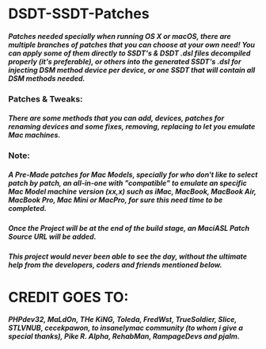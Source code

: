 # DSDT-SSDT-Patches

##### Patches needed specially when running OS X or macOS, there are multiple branches of patches that you can choose at your own need! You can apply some of them directly to SSDT's & DSDT .dsl files decompiled properly (it's preferable), or others into the generated SSDT's .dsl for injecting DSM method device per device, or one SSDT that will contain all DSM methods needed.


### **Patches & Tweaks:**

##### There are some methods that you can add, devices, patches for renaming devices and some fixes, removing, replacing to let you emulate Mac machines.



### **Note:**

##### A Pre-Made patches for Mac Models, specially for who don't like to select patch by patch, an all-in-one with "compatible" to emulate an specific Mac Model machine version (xx,x) such as iMac, MacBook, MacBook Air, MacBook Pro, Mac Mini or MacPro, for sure this need time to be completed.

##### Once the Project will be at the end of the build stage, an MaciASL Patch Source URL will be added.



###### ***This project would never been able to see the day, without the ultimate help from the developers, coders and friends mentioned below.***






# **CREDIT GOES TO:**

##### **PHPdev32, MaLdOn, THe KiNG, Toleda, FredWst, TrueSoldier, Slice, STLVNUB, cecekpawon, to insanelymac community (to whom i give  a special thanks), Pike R. Alpha, RehabMan, RampageDevs and pjalm.**
